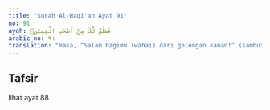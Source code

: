 ```yaml
---
title: "Surah Al-Waqi'ah Ayat 91"
no: 91
ayah: فَسَلٰمٌ لَّكَ مِنْ اَصْحٰبِ الْيَمِيْنِۗ  
arabic_no: ٩١
translation: "maka, “Salam bagimu (wahai) dari golongan kanan!” (sambut malaikat)."
---
```


## Tafsir

lihat ayat 88